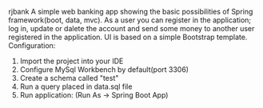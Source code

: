 rjbank
A simple web banking app showing the basic possibilities of Spring framework(boot, data, mvc).
As a user you can register in the application; log in, update or dalete the account and send some money to another user registered in the application.
UI is based on a simple Bootstrap template.
Configuration:
1) Import the project into your IDE
2) Configure MySql Workbench by default(port 3306)
3) Create a schema called "test"
4) Run a query placed in data.sql file
5) Run application: (Run As -> Spring Boot App)
